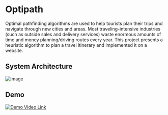 # Optipath
Optimal pathfinding algorithms are used to help tourists plan their trips and navigate through new cities and areas. Most traveling-intensive industries (such as outside sales and delivery services) waste enormous amounts of time and money planning/driving routes every year. This project presents a heuristic algorithm to plan a travel itinerary and implemented it on a website. 

## System Architecture
![image](https://github.com/naziya-19/optimal-path-finder/assets/96718528/268893f4-8107-4e02-9baa-9ed6e71ee878)

## Demo

[![Demo Video Link](https://github.com/naziya-19/optimal-path-finder/assets/96718528/7c462024-2a21-4ff7-b5fa-6d253753c3de)](https://youtu.be/oStZ-PFVQFA)
